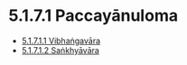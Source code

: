 # 5.1.7.1 Paccayānuloma

* [5.1.7.1.1 Vibhaṅgavāra](5.1.7.1/5.1.7.1.1.md)
* [5.1.7.1.2 Saṅkhyāvāra](5.1.7.1/5.1.7.1.2.md)
